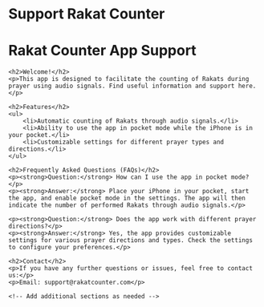 # Support Rakat Counter

<!DOCTYPE html>
<html lang="en">
<head>
    <meta charset="UTF-8">
    <meta name="viewport" content="width=device-width, initial-scale=1.0">
    <title>Rakat Counter App Support</title>
</head>
<body>
    <h1>Rakat Counter App Support</h1>
    
    <h2>Welcome!</h2>
    <p>This app is designed to facilitate the counting of Rakats during prayer using audio signals. Find useful information and support here.</p>

    <h2>Features</h2>
    <ul>
        <li>Automatic counting of Rakats through audio signals.</li>
        <li>Ability to use the app in pocket mode while the iPhone is in your pocket.</li>
        <li>Customizable settings for different prayer types and directions.</li>
    </ul>

    <h2>Frequently Asked Questions (FAQs)</h2>
    <p><strong>Question:</strong> How can I use the app in pocket mode?</p>
    <p><strong>Answer:</strong> Place your iPhone in your pocket, start the app, and enable pocket mode in the settings. The app will then indicate the number of performed Rakats through audio signals.</p>

    <p><strong>Question:</strong> Does the app work with different prayer directions?</p>
    <p><strong>Answer:</strong> Yes, the app provides customizable settings for various prayer directions and types. Check the settings to configure your preferences.</p>

    <h2>Contact</h2>
    <p>If you have any further questions or issues, feel free to contact us:</p>
    <p>Email: support@rakatcounter.com</p>

    <!-- Add additional sections as needed -->

</body>
</html>
